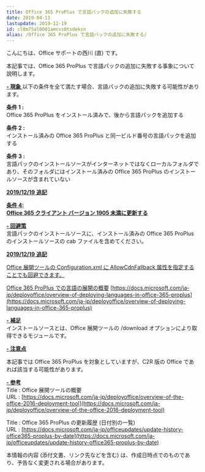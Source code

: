 ```yaml
---
title: Office 365 ProPlus で言語パックの追加に失敗する
date: 2019-04-11
lastupdate: 2019-12-19
id: cl0m75al0001amcvs0tsdeksn
alias: /Office 365 ProPlus で言語パックの追加に失敗する/
---
```


こんにちは、Office サポートの西川 (直) です。  
  
本記事では、Office 365 ProPlus で言語パックの追加に失敗する事象について説明します。  
  
<u>**\- 現象**  </u>
以下の条件を全て満たす場合、言語パックの追加に失敗する可能性があります。  
  
**条件 1 :**  
Office 365 ProPlus をインストール済みで、後から言語パックを追加する  
  
**条件 2 :**  
インストール済みの Office 365 ProPlus と同一ビルド番号の言語パックを追加する  
  
**条件 3 :**  
言語パックのインストールソースがインターネットではなくローカルフォルダであり、そのフォルダにはインストール済みの Office 365 ProPlus のインストールソースが含まれていない  
  
<u>**2019/12/19** **追記**</u>

<u>**条件 4:**</u>  
<u>**Office 365 クライアント バージョン 1905 未満に更新する**</u>

  
<u>**\- 回避策**</u>  
言語パックのインストールソースに、インストール済みの Office 365 ProPlus のインストールソースの cab ファイルを含めてください。

<u>**2019/12/19** **追記**</u>

<u>Office 展開ツールの Configuration.xml に AllowCdnFallback 属性を指定することでも回避できます。</u>

<u>Office 365 ProPlus での言語の展開の概要</u>
[https://docs.microsoft.com/ja-jp/deployoffice/overview-of-deploying-languages-in-office-365-proplus](https://docs.microsoft.com/ja-jp/deployoffice/overview-of-deploying-languages-in-office-365-proplus)

<u>**\- 補足**</u>  
インストールソースとは、Office 展開ツールの /download オプションにより取得できるモジュールです。

<u>**\- 注意点**</u>

本記事では Office 365 ProPlus を対象としていますが、C2R 版の Office であれば該当する可能性があります。

  
<u>**\- 参考**</u>  
Title : Office 展開ツールの概要  
URL : [https://docs.microsoft.com/ja-jp/deployoffice/overview-of-the-office-2016-deployment-tool](https://docs.microsoft.com/ja-jp/deployoffice/overview-of-the-office-2016-deployment-tool)  
  
Title : Office 365 ProPlus の更新履歴 (日付別の一覧)  
URL : [https://docs.microsoft.com/ja-jp/officeupdates/update-history-office365-proplus-by-date](https://docs.microsoft.com/ja-jp/officeupdates/update-history-office365-proplus-by-date)  

本情報の内容 (添付文書、リンク先などを含む) は、作成日時点でのものであり、予告なく変更される場合があります。